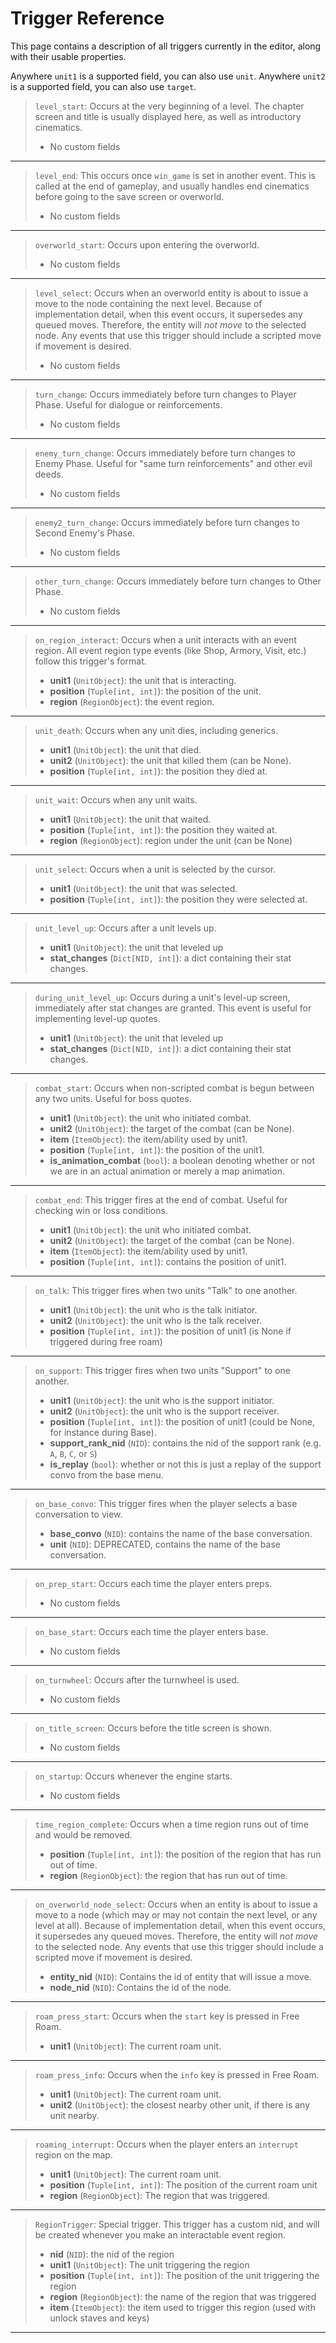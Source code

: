 # Trigger Reference

This page contains a description of all triggers currently in the editor, along with their usable properties.

Anywhere `unit1` is a supported field, you can also use `unit`. Anywhere `unit2` is a supported field, you can also use `target`.
> `level_start`:  Occurs at the very beginning of a level. The chapter screen and title is usually displayed here, as well as introductory cinematics. 
> - No custom fields

---------------------
> `level_end`:  This occurs once `win_game` is set in another event. This is called at the end of gameplay, and usually handles end cinematics before going to the save screen or overworld. 
> - No custom fields

---------------------
> `overworld_start`:  Occurs upon entering the overworld. 
> - No custom fields

---------------------
> `level_select`:  Occurs when an overworld entity is about to issue a move to the node containing the next level. Because of implementation detail, when this event occurs, it supersedes any queued moves. Therefore, the entity will _not move_ to the selected node. Any events that use this trigger should include a scripted move if movement is desired. 
> - No custom fields

---------------------
> `turn_change`:  Occurs immediately before turn changes to Player Phase. Useful for dialogue or reinforcements. 
> - No custom fields

---------------------
> `enemy_turn_change`:  Occurs immediately before turn changes to Enemy Phase. Useful for "same turn reinforcements" and other evil deeds. 
> - No custom fields

---------------------
> `enemy2_turn_change`:  Occurs immediately before turn changes to Second Enemy's Phase. 
> - No custom fields

---------------------
> `other_turn_change`:  Occurs immediately before turn changes to Other Phase. 
> - No custom fields

---------------------
> `on_region_interact`:  Occurs when a unit interacts with an event region. All event region type events (like Shop, Armory, Visit, etc.) follow this trigger's format.  
> - **unit1** (`UnitObject`):  the unit that is interacting.
> - **position** (`Tuple[int, int]`):  the position of the unit.
> - **region** (`RegionObject`):  the event region.

---------------------
> `unit_death`:  Occurs when any unit dies, including generics.  
> - **unit1** (`UnitObject`):  the unit that died.
> - **unit2** (`UnitObject`):  the unit that killed them (can be None).
> - **position** (`Tuple[int, int]`):  the position they died at.

---------------------
> `unit_wait`:  Occurs when any unit waits.  
> - **unit1** (`UnitObject`):  the unit that waited.
> - **position** (`Tuple[int, int]`):  the position they waited at.
> - **region** (`RegionObject`):  region under the unit (can be None)

---------------------
> `unit_select`:  Occurs when a unit is selected by the cursor.  
> - **unit1** (`UnitObject`):  the unit that was selected.
> - **position** (`Tuple[int, int]`):  the position they were selected at.

---------------------
> `unit_level_up`:  Occurs after a unit levels up.  
> - **unit1** (`UnitObject`):  the unit that leveled up
> - **stat_changes** (`Dict[NID, int]`):  a dict containing their stat changes.

---------------------
> `during_unit_level_up`:  Occurs during a unit's level-up screen, immediately after stat changes are granted. This event is useful for implementing level-up quotes.  
> - **unit1** (`UnitObject`):  the unit that leveled up
> - **stat_changes** (`Dict[NID, int]`):  a dict containing their stat changes.

---------------------
> `combat_start`:  Occurs when non-scripted combat is begun between any two units. Useful for boss quotes.  
> - **unit1** (`UnitObject`):  the unit who initiated combat.
> - **unit2** (`UnitObject`):  the target of the combat (can be None).
> - **item** (`ItemObject`):  the item/ability used by unit1.
> - **position** (`Tuple[int, int]`):  the position of the unit1.
> - **is_animation_combat** (`bool`):  a boolean denoting whether or not we are in an actual animation or merely a map animation.

---------------------
> `combat_end`:  This trigger fires at the end of combat. Useful for checking win or loss conditions.  
> - **unit1** (`UnitObject`):  the unit who initiated combat.
> - **unit2** (`UnitObject`):  the target of the combat (can be None).
> - **item** (`ItemObject`):  the item/ability used by unit1.
> - **position** (`Tuple[int, int]`):  contains the position of unit1.

---------------------
> `on_talk`:  This trigger fires when two units "Talk" to one another.  
> - **unit1** (`UnitObject`):  the unit who is the talk initiator.
> - **unit2** (`UnitObject`):  the unit who is the talk receiver.
> - **position** (`Tuple[int, int]`):  the position of unit1 (is None if triggered during free roam)

---------------------
> `on_support`:  This trigger fires when two units "Support" to one another.  
> - **unit1** (`UnitObject`):  the unit who is the support initiator.
> - **unit2** (`UnitObject`):  the unit who is the support receiver.
> - **position** (`Tuple[int, int]`):  the position of unit1 (could be None, for instance during Base).
> - **support_rank_nid** (`NID`):  contains the nid of the support rank (e.g. `A`, `B`, `C`, or `S`)
> - **is_replay** (`bool`):  whether or not this is just a replay of the support convo from the base menu.

---------------------
> `on_base_convo`:  This trigger fires when the player selects a base conversation to view.  
> - **base_convo** (`NID`):  contains the name of the base conversation.
> - **unit** (`NID`):  DEPRECATED, contains the name of the base conversation.

---------------------
> `on_prep_start`:  Occurs each time the player enters preps. 
> - No custom fields

---------------------
> `on_base_start`:  Occurs each time the player enters base. 
> - No custom fields

---------------------
> `on_turnwheel`:  Occurs after the turnwheel is used. 
> - No custom fields

---------------------
> `on_title_screen`:  Occurs before the title screen is shown. 
> - No custom fields

---------------------
> `on_startup`:  Occurs whenever the engine starts. 
> - No custom fields

---------------------
> `time_region_complete`:  Occurs when a time region runs out of time and would be removed. 
> - **position** (`Tuple[int, int]`):  the position of the region that has run out of time.
> - **region** (`RegionObject`):  the region that has run out of time.

---------------------
> `on_overworld_node_select`:  Occurs when an entity is about to issue a move to a node (which may or may not contain the next level, or any level at all). Because of implementation detail, when this event occurs, it supersedes any queued moves. Therefore, the entity will _not move_ to the selected node. Any events that use this trigger should include a scripted move if movement is desired.  
> - **entity_nid** (`NID`):  Contains the id of entity that will issue a move.
> - **node_nid** (`NID`):  Contains the id of the node.

---------------------
> `roam_press_start`:  Occurs when the `start` key is pressed in Free Roam.  
> - **unit1** (`UnitObject`):  The current roam unit.

---------------------
> `roam_press_info`:  Occurs when the `info` key is pressed in Free Roam.  
> - **unit1** (`UnitObject`):  The current roam unit.
> - **unit2** (`UnitObject`):  the closest nearby other unit, if there is any unit nearby.

---------------------
> `roaming_interrupt`:  Occurs when the player enters an `interrupt` region on the map.  
> - **unit1** (`UnitObject`):  The current roam unit.
> - **position** (`Tuple[int, int]`):  The position of the current roam unit
> - **region** (`RegionObject`):  The region that was triggered.

---------------------
> `RegionTrigger`:  Special trigger. This trigger has a custom nid, and will be created whenever you make an interactable event region.  
> - **nid** (`NID`):  the nid of the region
> - **unit1** (`UnitObject`):  The unit triggering the region
> - **position** (`Tuple[int, int]`):  The position of the unit triggering the region
> - **region** (`RegionObject`):  the name of the region that was triggered
> - **item** (`ItemObject`):  the item used to trigger this region (used with unlock staves and keys)

---------------------

